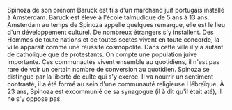 Spinoza de son prénom Baruck est fils d'un marchand juif portugais installé à Amsterdam.
Baruck est élevé à l'école talmudique de $5$ ans à $13$ ans. 
Amsterdam au temps de Spinoza appelle quelques remarque, elle est le lieu d'un développement culturel.
De nombreux étrangers s'y installent. Des Hommes de toute nations et de toutes sectes vivent en toute concorde, la ville apparaît comme une réussite cosmopolite. Dans cette ville il y a autant de catholique que de protestants. On compte une population juive importante. Ces communautés vivent ensemble au quotidiens, il n'est pas rare de voir un certain nombre de conversion au quotidien. Spinoza se distingue par la liberté de culte qui s'y exerce. Il va nourrir un sentiment contrasté, il a été formé au sein d'une communauté religieuse Hébraïque. À $23$ ans, Spinoza est excommunié de sa synagogue (il à dit qu'il était até), il ne s'y oppose pas. 